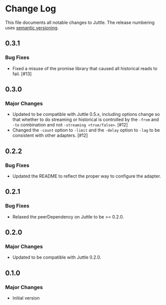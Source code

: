 # Change Log

This file documents all notable changes to Juttle. The release numbering uses [semantic versioning](http://semver.org).

## 0.3.1

### Bug Fixes

- Fixed a misuse of the promise library that caused all historical reads to fail. [#13]

## 0.3.0

### Major Changes

- Updated to be compatible with Juttle 0.5.x, including options change so that whether to do streaming or historical is controlled by the `-from` and `-to` combination and not `-streaming <true/false>`. [#12]
- Changed the `-count` option to `-limit` and the `-delay` option to `-lag` to be consistent with other adapters. [#12]

## 0.2.2

### Bug Fixes

- Updated the README to reflect the proper way to configure the adapter.

## 0.2.1

### Bug Fixes

- Relaxed the peerDependency on Juttle to be >= 0.2.0.

## 0.2.0

### Major Changes

- Updated to be compatible with Juttle 0.2.0.

## 0.1.0

### Major Changes

- Initial version
